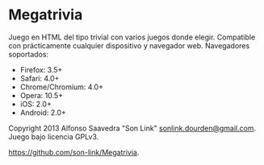 # Megatrivia

Juego en HTML del tipo trivial con varios juegos donde elegir. Compatible con prácticamente cualquier dispositivo y navegador web.
Navegadores soportados:
* Firefox: 3.5+
* Safari: 4.0+
* Chrome/Chromium: 4.0+
* Opera: 10.5+
* iOS: 2.0+
* Android: 2.0+

Copyright 2013 Alfonso Saavedra "Son Link" <sonlink.dourden@gmail.com>.
Juego bajo licencia GPLv3.

https://github.com/son-link/Megatrivia.
